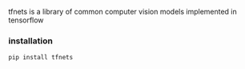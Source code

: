 tfnets is a library of common computer vision models implemented in tensorflow

### installation

```
pip install tfnets
```
